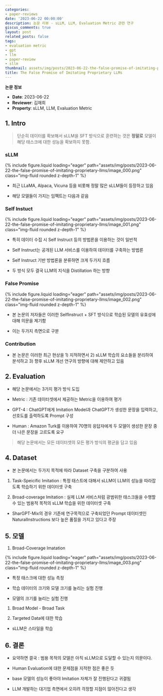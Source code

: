 ```yaml
---
categories:
- paper-reviews
date: '2023-06-22 00:00:00'
description: 논문 리뷰 - sLLM, LLM, Evaluation Metric 관련 연구
giscus_comments: true
layout: post
related_posts: false
tags:
- evaluation metric
- gpt
- llm
- paper-review
- sllm
thumbnail: assets/img/posts/2023-06-22-the-false-promise-of-imitating-proprietary-llms/thumbnail.jpg
title: The False Promise of Imitating Proprietary LLMs
---
```


**논문 정보**
- **Date**: 2023-06-22
- **Reviewer**: 김재희
- **Property**: sLLM, LLM, Evaluation Metric

## 1. Intro

> 단순히 데이터를 확보해서 sLLM을 SFT 방식으로 훈련하는 것은 **정말로** 모델이 해당 태스크에 대한 성능을 확보하지 못함.

### sLLM

{% include figure.liquid loading="eager" path="assets/img/posts/2023-06-22-the-false-promise-of-imitating-proprietary-llms/image_000.png" class="img-fluid rounded z-depth-1" %}

- 최근 LLaMA, Alpaca, Vicuna 등을 비롯해 정말 많은 sLLM들이 등장하고 있음

- 해당 모델들이 가지는 임팩트는 다음과 같음

### Self Instuct

{% include figure.liquid loading="eager" path="assets/img/posts/2023-06-22-the-false-promise-of-imitating-proprietary-llms/image_001.png" class="img-fluid rounded z-depth-1" %}

- 특히 데이터 수집 시 Self Instruct 등의 방법론을 이용하는 것이 일반적 

- Self Instruct는 공개된 LLM 서비스를 이용하여 데이터를 구축하는 방법론

- Self Instruct 기반 방법론을 분류하면 크게 두가지 흐름

- 두 방식 모두 결국 LLM의 지식을 Distillation 하는 방향

### False Promise 

{% include figure.liquid loading="eager" path="assets/img/posts/2023-06-22-the-false-promise-of-imitating-proprietary-llms/image_002.png" class="img-fluid rounded z-depth-1" %}

- 본 논문의 저자들은 이러한 SelfInstruct + SFT 방식으로 학습된 모델의 유효성에 대해 의문을 제기함

- 이는 두가지 측면으로 구분

### Contribution

- 본 논문은 이러한 최근 현상을 1) 지적하면서 2) sLLM 학습의 요소들을 분리하여 분석하고 3) 향후 sLLM 개선 연구의 방향에 대해 제안하고 있음  

## 2. Evaluation

- 해당 논문에서는 3가지 평가 방식 도입

- Metric : 기존 데이터셋에서 제공하는 Metric을 이용하여 평가 

- GPT-4 : ChatGPT에게 Imitation Model과 ChatGPT가 생성한 문장을 입력하고, 선호도를 출력하도록 Prompt 구성 

- Human : Amazon Turk를 이용하여 70명의 응답자에게 두 모델이 생성한 문장 중 더 나은 문장을 고르도록 요구

> 해당 논문에서는 모든 데이터셋의 모든 평가 방식의 평균을 담고 있음

## 4. Dataset

- 본 논문에서는 두가지 목적에 따라 Dataset 구축을 구분하여 사용

1. Task-Speicific Imitation : 특정 태스트에 대해서 sLLM이 LLM의 성능을 따라잡도록 학습하기 위한 데이터셋 구축

1. Broad-coverage Imitation : 실제 LLM 서비스처럼 광범위한 태스크들을 수행할 수 있는 범용적 목적의 sLLM 학습을 위한 데이터셋 구축

- SharGPT-Mix의 경우 기존에 연구목적으로 구축되었던 Prompt 데이터셋인 NaturalInstructions 보다 높은 품질을 가지고 있다고 주장

## 5. 모델 

1. Broad-Coverage Imatation

{% include figure.liquid loading="eager" path="assets/img/posts/2023-06-22-the-false-promise-of-imitating-proprietary-llms/image_003.png" class="img-fluid rounded z-depth-1" %}

- 특정 태스크에 대한 성능 측정

- 학습 데이터의 크기와 모델 크기를 늘리는 실험 진행 

- 모델의 크기를 늘리는 실험 진행

1. Broad Model - Broad Task

1. Targeted Data에 대한 학습

- sLLM은 스타일을 학습

## 6. 결론          

- 요약하면 결국 : 범용 목적의 모델은 아직 sLLM으로 도달할 수 있는지 의문이다. 

- Human Evaluation에 대한 문제점을 지적한 점은 좋은 듯

- base 모델의 성능이 좋아야 Imitation 자체가 잘 진행된다고 귀결됨

- LLM 개발하는 대기업 측면에서 오히려 걱정할 지점이 많아진다고 생각
